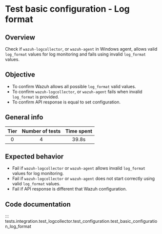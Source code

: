 # Test basic configuration - Log format
## Overview 

Check if `wazuh-logcollector`, or `wazuh-agent` in Windows agent, allows valid `log_format` values for 
log monitoring and fails using invalid `log_format` values.

## Objective

- To confirm Wazuh allows all possible `log_format` valid values.
- To confirm `wazuh-logcollector`, or `wazuh-agent` fails when invalid `log_format` is provided.
- To confirm API response is equal to set configuration.

## General info

|Tier | Number of tests | Time spent |
|:--:|:--:|:--:|
| 0 | 4 | 39.8s |

## Expected behavior

- Fail if `wazuh-logcollector` or `wazuh-agent` allows invalid `log_format` values for log monitoring.
- Fail if `wazuh-logcollector` or `wazuh-agent` does not start correctly using valid `log_format` values.
- Fail if API response is different that Wazuh configuration.

## Code documentation

::: tests.integration.test_logcollector.test_configuration.test_basic_configuration_log_format
